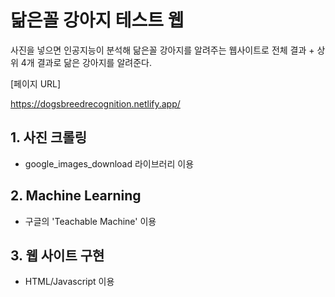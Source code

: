 # 닮은꼴 강아지 테스트 웹

사진을 넣으면 인공지능이 분석해 닮은꼴 강아지를 알려주는 웹사이트로 전체 결과 + 상위 4개 결과로 닮은 강아지를 알려준다.

[페이지 URL]

https://dogsbreedrecognition.netlify.app/


## 1. 사진 크롤링
* google_images_download 라이브러리 이용

## 2. Machine Learning
* 구글의 'Teachable Machine' 이용

## 3. 웹 사이트 구현
* HTML/Javascript 이용
